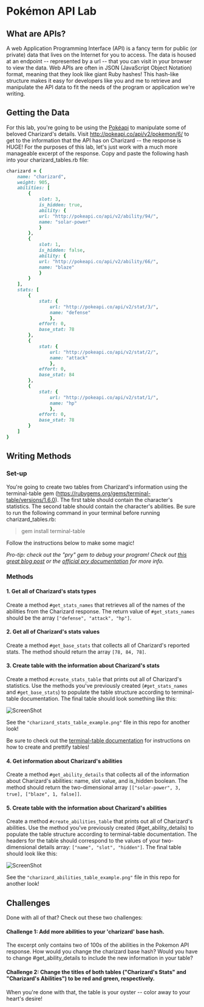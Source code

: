 # Pokémon API Lab

## What are APIs?

A web Application Programming Interface (API) is a fancy term for public (or private) data that lives on the Internet for you to access. The data is housed at an endpoint -- represented by a url -- that you can visit in your browser to view the data. Web APIs are often in JSON (JavaScript Object Notation) format, meaning that they look like giant Ruby hashes! This hash-like structure makes it easy for developers like you and me to retrieve and manipulate the API data to fit the needs of the program or application we're writing.

## Getting the Data

For this lab, you're going to be using the [Pokéapi](http://pokeapi.co/) to manipulate some of beloved Charizard's details. Visit http://pokeapi.co/api/v2/pokemon/6/ to get to the information that the API has on Charizard -- the response is HUGE! For the purposes of this lab, let's just work with a much more manageable excerpt of the response. Copy and paste the following hash into your charizard_tables.rb file:

```ruby
charizard = {
	name: "charizard",
	weight: 905,
	abilities: [
		{
			slot: 3,
			is_hidden: true,
			ability: {
			url: "http://pokeapi.co/api/v2/ability/94/",
			name: "solar-power"
			}
		},
		{
			slot: 1,
			is_hidden: false,
			ability: {
			url: "http://pokeapi.co/api/v2/ability/66/",
			name: "blaze"
			}
		}
	],
	stats: [
		{
			stat: {
				url: "http://pokeapi.co/api/v2/stat/3/",
				name: "defense"
				},
			effort: 0,
			base_stat: 78
		},
		{
			stat: {
				url: "http://pokeapi.co/api/v2/stat/2/",
				name: "attack"
				},
			effort: 0,
			base_stat: 84
		},
		{
			stat: {
				url: "http://pokeapi.co/api/v2/stat/1/",
				name: "hp"
				},
			effort: 0,
			base_stat: 78
		}
	]
}
```

## Writing Methods

### Set-up

You're going to create two tables from Charizard's information using the terminal-table gem (https://rubygems.org/gems/terminal-table/versions/1.6.0). The first table should contain the character's statistics. The second table should contain the character's abilities. Be sure to run the following command in your terminal before running charizard_tables.rb:

> gem install terminal-table

Follow the instructions below to make some magic!

*Pro-tip: check out the "pry" gem to debug your program! Check out [this great blog post](http://www.alanmacdougall.com/blog/2012/06/08/interactive-debugging-with-pry/) or the [official pry documentation](http://pryrepl.org/) for more info.*


### Methods

#### 1. Get all of Charizard's stats types
Create a method `#get_stats_names` that retrieves all of the names of the abilities from the Charizard response. The return value of `#get_stats_names` should be the array `["defense", "attack", "hp"]`.


#### 2. Get all of Charizard's stats values

Create a method `#get_base_stats` that collects all of Charizard's reported stats. The method should return the array `[78, 84, 78]`.

#### 3. Create table with the information about Charizard's stats

Create a method `#create_stats_table` that prints out all of Charizard's statistics. Use the methods you've previously created (`#get_stats_names` and `#get_base_stats`) to populate the table structure according to terminal-table documentation. The final table should look something like this:

![ScreenShot](https://raw.github.com/alemosie/pokemon-api-table-lab/master/charizard_stats_table_example.png)

See the `"charizard_stats_table_example.png"` file in this repo for another look!

Be sure to check out the [terminal-table documentation](https://github.com/tj/terminal-table) for instructions on how to create and prettify tables!

#### 4. Get information about Charizard's abilities

Create a method `#get_ability_details` that collects all of the information about Charizard's abilities: name, slot value, and is_hidden boolean. The method should return the two-dimensional array `[["solar-power", 3, true], ["blaze", 1, false]]`.

#### 5. Create table with the information about Charizard's abilities

Create a method `#create_abilities_table` that prints out all of Charizard's abilities. Use the method you've previously created (#get_ability_details) to populate the table structure according to terminal-table documentation. The headers for the table should correspond to the values of your two-dimensional details array: `["name", "slot", "hidden"]`. The final table should look like this:

![ScreenShot](https://raw.github.com/alemosie/pokemon-api-table-lab/master/charizard_abilities_table_example.png)

See the `"charizard_abilities_table_example.png"` file in this repo for another look!

## Challenges

Done with all of that? Check out these two challenges:

#### Challenge 1: Add more abilities to your 'charizard' base hash.

The excerpt only contains two of 100s of the abilities in the Pokemon API response. How would you change the charizard base hash? Would you have to change #get_ability_details to include the new information in your table?

#### Challenge 2: Change the titles of both tables ("Charizard's Stats" and "Charizard's Abilities") to be red and green, respectively.

When you're done with that, the table is your oyster -- color away to your heart's desire!
